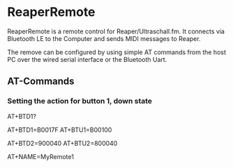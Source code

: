# ReaperRemote

ReaperRemote is a remote control for Reaper/Ultraschall.fm. It connects via Bluetooth LE to the Computer and sends MIDI messages to Reaper.

The remove can be configured by using simple AT commands from the host PC over the wired serial interface or the Bluetooth Uart.


## AT-Commands

### Setting the action for button 1, down state
AT+BTD1?

AT+BTD1=B0017F
AT+BTU1=B00100

AT+BTD2=900040
AT+BTU2=800040

AT+NAME=MyRemote1
